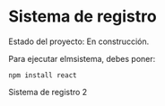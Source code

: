 <h1> Sistema de registro </h1>

Estado del proyecto: En construcción.

Para ejecutar elmsistema, debes poner:

```npm install react```

Sistema de registro 2
